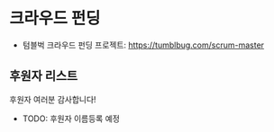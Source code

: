 # 크라우드 펀딩

* 텀블벅 크라우드 펀딩 프로젝트: https://tumblbug.com/scrum-master

## 후원자 리스트

후원자 여러분 감사합니다!

* TODO: 후원자 이름등록 예정
